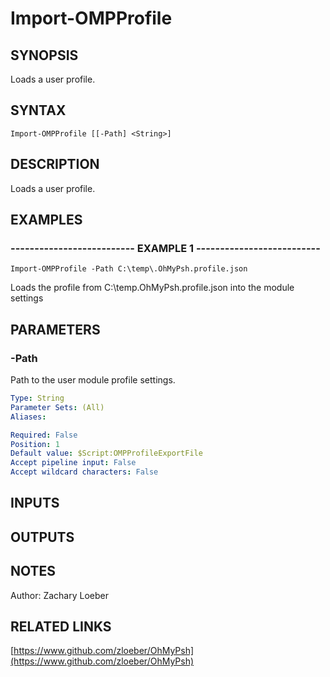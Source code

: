 ﻿---
external help file: OhMyPsh-help.xml
Module Name: OhMyPsh
online version: https://www.github.com/zloeber/OhMyPsh
schema: 2.0.0
---

# Import-OMPProfile

## SYNOPSIS
Loads a user profile.

## SYNTAX

```
Import-OMPProfile [[-Path] <String>]
```

## DESCRIPTION
Loads a user profile.

## EXAMPLES

### -------------------------- EXAMPLE 1 --------------------------
```
Import-OMPProfile -Path C:\temp\.OhMyPsh.profile.json
```

Loads the profile from C:\temp\.OhMyPsh.profile.json into the module settings

## PARAMETERS

### -Path
Path to the user module profile settings.

```yaml
Type: String
Parameter Sets: (All)
Aliases: 

Required: False
Position: 1
Default value: $Script:OMPProfileExportFile
Accept pipeline input: False
Accept wildcard characters: False
```

## INPUTS

## OUTPUTS

## NOTES
Author: Zachary Loeber

## RELATED LINKS

[https://www.github.com/zloeber/OhMyPsh](https://www.github.com/zloeber/OhMyPsh)

